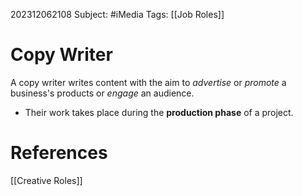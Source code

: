 202312062108
Subject: #iMedia
Tags: [[Job Roles]]

# Copy Writer

A copy writer writes content with the aim to *advertise* or *promote* a business's products or *engage* an audience.

- Their work takes place during the **production phase** of a project.
# **References**

[[Creative Roles]]
